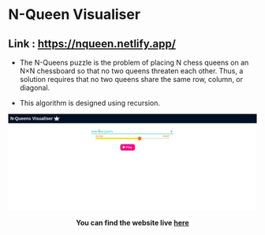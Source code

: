 # N-Queen Visualiser

## Link : https://nqueen.netlify.app/

- The N-Queens puzzle is the problem of placing N chess queens on an N×N chessboard so that no two queens threaten each other. Thus, a solution requires that no two queens share the same row, column, or diagonal.

- This algorithm is designed using recursion.

![N-Queen-visualisation](visualisation.gif)

**<p align='center'>You can find the website live <a href="https://nqueen.netlify.app/">here</a></p>**
